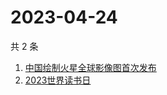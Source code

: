 # 2023-04-24

共 2 条

<!-- BEGIN ZHIHUSEARCH -->
<!-- 最后更新时间 Mon Apr 24 2023 14:23:54 GMT+0800 (China Standard Time) -->
1. [中国绘制火星全球影像图首次发布](https://www.zhihu.com/search?q=中国绘制火星全球影像图首次发布)
1. [2023世界读书日](https://www.zhihu.com/search?q=2023世界读书日)
<!-- END ZHIHUSEARCH -->

